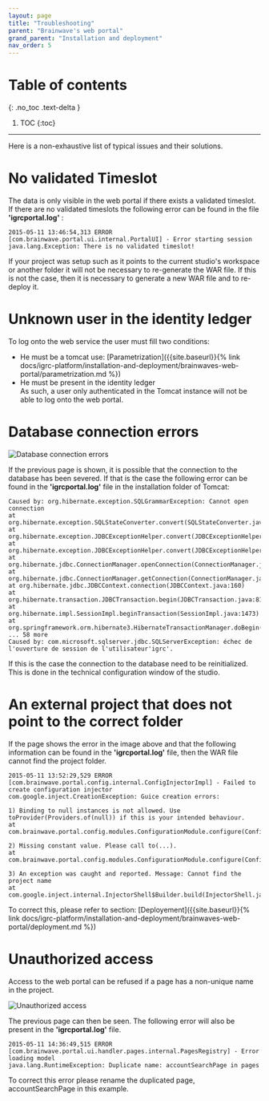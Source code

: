 ```yaml
---
layout: page
title: "Troubleshooting"
parent: "Brainwave's web portal"
grand_parent: "Installation and deployment"
nav_order: 5
---
```


# Table of contents
{: .no_toc .text-delta }

1. TOC
{:toc}
---

Here is a non-exhaustive list of typical issues and their solutions.     

# No validated Timeslot

The data is only visible in the web portal if there exists a validated timeslot. If there are no validated timeslots the following error can be found in the file **'igrcportal.log'** :   

```
2015-05-11 13:46:54,313 ERROR [com.brainwave.portal.ui.internal.PortalUI] - Error starting session
java.lang.Exception: There is no validated timeslot!    
```

If your project was setup such as it points to the current studio's workspace or another folder it will not be necessary to re-generate the WAR file. If this is not the case, then it is necessary to generate a new WAR file and to re-deploy it.  

# Unknown user in the identity ledger

To log onto the web service the user must fill two conditions:    

- He must be a tomcat use: [Parametrization]({{site.baseurl}}{% link docs/igrc-platform/installation-and-deployment/brainwaves-web-portal/parametrization.md %})
- He must be present in the identity ledger   
As such, a user only authenticated in the Tomcat instance will not be able to log onto the web portal.  

# Database connection errors

![Database connection errors](../images/webportal-error.png "Database connection errors")   

If the previous page is shown, it is possible that the connection to the database has been severed. If that is the case the following error can be found in the **'igrcportal.log'** file in the installation folder of Tomcat:  

```
Caused by: org.hibernate.exception.SQLGrammarException: Cannot open connection
at org.hibernate.exception.SQLStateConverter.convert(SQLStateConverter.java:92)
at org.hibernate.exception.JDBCExceptionHelper.convert(JDBCExceptionHelper.java:66)
at org.hibernate.exception.JDBCExceptionHelper.convert(JDBCExceptionHelper.java:52)
at org.hibernate.jdbc.ConnectionManager.openConnection(ConnectionManager.java:449)
at org.hibernate.jdbc.ConnectionManager.getConnection(ConnectionManager.java:167)
at org.hibernate.jdbc.JDBCContext.connection(JDBCContext.java:160)
at org.hibernate.transaction.JDBCTransaction.begin(JDBCTransaction.java:81)
at org.hibernate.impl.SessionImpl.beginTransaction(SessionImpl.java:1473)
at org.springframework.orm.hibernate3.HibernateTransactionManager.doBegin(HibernateTransactionManager.java:555)
... 58 more
Caused by: com.microsoft.sqlserver.jdbc.SQLServerException: échec de l'ouverture de session de l'utilisateur'igrc'.
```

If this is the case the connection to the database need to be reinitialized. This is done in the technical configuration window of the studio.   

# An external project that does not point to the correct folder

If the page shows the error in the image above and that the following information can be found in the **'igrcportal.log'** file, then the WAR file cannot find the project folder.   
```
2015-05-11 13:52:29,529 ERROR [com.brainwave.portal.config.internal.ConfigInjectorImpl] - Failed to create configuration injector
com.google.inject.CreationException: Guice creation errors:

1) Binding to null instances is not allowed. Use toProvider(Providers.of(null)) if this is your intended behaviour.
at com.brainwave.portal.config.modules.ConfigurationModule.configure(ConfigurationModule.java:48)

2) Missing constant value. Please call to(...).
at com.brainwave.portal.config.modules.ConfigurationModule.configure(ConfigurationModule.java:50)

3) An exception was caught and reported. Message: Cannot find the project name
at com.google.inject.internal.InjectorShell$Builder.build(InjectorShell.java:133)
```

To correct this, please refer to section: [Deployement]({{site.baseurl}}{% link docs/igrc-platform/installation-and-deployment/brainwaves-web-portal/deployment.md %})

# Unauthorized access

Access to the web portal can be refused if a page has a non-unique name in the project.   

![Unauthorized access](../images/webportal-unauthorized.png "Unauthorized access")    

The previous page can then be seen. The following error will also be present in the **'igrcportal.log'** file.   
```
2015-05-11 14:36:49,515 ERROR [com.brainwave.portal.ui.handler.pages.internal.PagesRegistry] - Error loading model
java.lang.RuntimeException: Duplicate name: accountSearchPage in pages
```

To correct this error please rename the duplicated page, accountSearchPage in this example.

